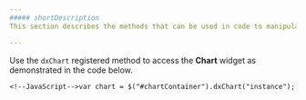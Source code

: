 ```yaml
---
##### shortDescription
This section describes the methods that can be used in code to manipulate the [Chart](/api-reference/20%20Data%20Visualization%20Widgets/dxChart '/Documentation/ApiReference/Data_Visualization_Widgets/dxChart/') object.

---
```

Use the `dxChart` registered method to access the **Chart** widget as demonstrated in the code below.

    <!--JavaScript-->var chart = $("#chartContainer").dxChart("instance");